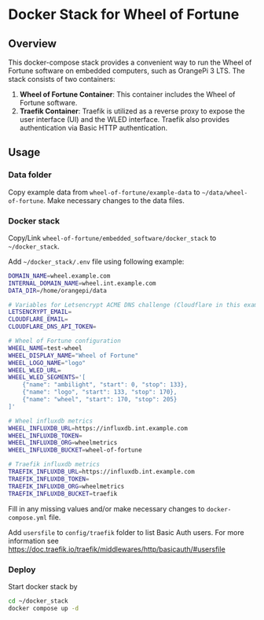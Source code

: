 
# Docker Stack for Wheel of Fortune

## Overview

This docker-compose stack provides a convenient way to run the Wheel of Fortune software on embedded computers, such as OrangePi 3 LTS. The stack consists of two containers:
  1. **Wheel of Fortune Container**: This container includes the Wheel of Fortune software.
  2. **Traefik Container**: Traefik is utilized as a reverse proxy to expose the user interface (UI) and the WLED interface. Traefik also provides authentication via Basic HTTP authentication.

## Usage

### Data folder

Copy example data from `wheel-of-fortune/example-data` to `~/data/wheel-of-fortune`. Make necessary changes to the data files.

### Docker stack

Copy/Link `wheel-of-fortune/embedded_software/docker_stack` to `~/docker_stack`.

Add `~/docker_stack/.env` file using following example:

```bash
DOMAIN_NAME=wheel.example.com
INTERNAL_DOMAIN_NAME=wheel.int.example.com
DATA_DIR=/home/orangepi/data

# Variables for Letsencrypt ACME DNS challenge (Cloudflare in this example)
LETSENCRYPT_EMAIL=
CLOUDFLARE_EMAIL=
CLOUDFLARE_DNS_API_TOKEN=

# Wheel of Fortune configuration
WHEEL_NAME=test-wheel
WHEEL_DISPLAY_NAME="Wheel of Fortune"
WHEEL_LOGO_NAME="logo"
WHEEL_WLED_URL=
WHEEL_WLED_SEGMENTS='[
    {"name": "ambilight", "start": 0, "stop": 133},
    {"name": "logo", "start": 133, "stop": 170},
    {"name": "wheel", "start": 170, "stop": 205}
]'

# Wheel influxdb metrics
WHEEL_INFLUXDB_URL=https://influxdb.int.example.com
WHEEL_INFLUXDB_TOKEN=
WHEEL_INFLUXDB_ORG=wheelmetrics
WHEEL_INFLUXDB_BUCKET=wheel-of-fortune

# Traefik influxdb metrics
TRAEFIK_INFLUXDB_URL=https://influxdb.int.example.com
TRAEFIK_INFLUXDB_TOKEN=
TRAEFIK_INFLUXDB_ORG=wheelmetrics
TRAEFIK_INFLUXDB_BUCKET=traefik
```

Fill in any missing values and/or make necessary changes to `docker-compose.yml` file.

Add `usersfile` to `config/traefik` folder to list Basic Auth users.
For more information see https://doc.traefik.io/traefik/middlewares/http/basicauth/#usersfile

### Deploy

Start docker stack by

```bash
cd ~/docker_stack
docker compose up -d
```

